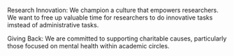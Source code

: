 Research Innovation: We champion a culture that empowers researchers. We want to free up valuable time for researchers to do innovative tasks imstead of administrative tasks. 

Giving Back: We are committed to supporting charitable causes, particularly those focused on mental health within academic circles. 
